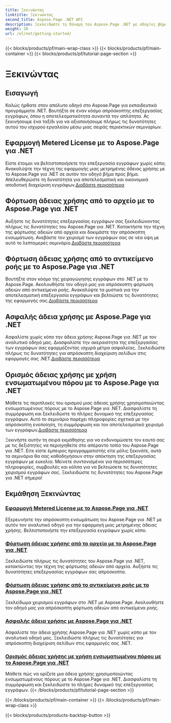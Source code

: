 ```yaml
---
title: Ξεκινώντας
linktitle: Ξεκινώντας
second_title: Aspose.Page .NET API
description: Ξεκλειδώστε τη δύναμη του Aspose.Page .NET με οδηγίες βήμα προς βήμα. Εφαρμόστε μετρημένες άδειες, φορτώστε από αρχεία ή ροές, ασφαλίστε άδειες και πολλά άλλα.
weight: 20
url: /el/net/getting-started/
---
```


{{< blocks/products/pf/main-wrap-class >}}
{{< blocks/products/pf/main-container >}}
{{< blocks/products/pf/tutorial-page-section >}}

# Ξεκινώντας

## Εισαγωγή

Καλώς ήρθατε στον απόλυτο οδηγό στο Aspose.Page για εκπαιδευτικά προγράμματα .NET. Βουτήξτε σε έναν κόσμο απρόσκοπτης επεξεργασίας εγγράφων, όπου η αποτελεσματικότητα συναντά την απλότητα. Ας ξεκινήσουμε ένα ταξίδι για να αξιοποιήσουμε πλήρως τις δυνατότητες αυτού του ισχυρού εργαλείου μέσω μιας σειράς περιεκτικών σεμιναρίων.

## Εφαρμογή Metered License με το Aspose.Page για .NET
 Είστε έτοιμοι να βελτιστοποιήσετε την επεξεργασία εγγράφων χωρίς κόπο; Ανακαλύψτε την τέχνη της εφαρμογής μιας μετρημένης άδειας χρήσης με το Aspose.Page για .NET σε αυτόν τον οδηγό βήμα προς βήμα. Απελευθερώστε τη δυνατότητα για αποτελεσματική και οικονομικά αποδοτική διαχείριση εγγράφων.[Διαβάστε περισσότερα](./apply-metered-license/)

## Φόρτωση άδειας χρήσης από το αρχείο με το Aspose.Page για .NET
Αυξήστε τις δυνατότητες επεξεργασίας εγγράφων σας ξεκλειδώνοντας πλήρως τις δυνατότητες του Aspose.Page για .NET. Κατακτήστε την τέχνη της φόρτωσης αδειών από αρχεία και δοκιμάστε την απρόσκοπτη ενσωμάτωση. Ανεβάστε τον χειρισμό των εγγράφων σας σε νέα ύψη με αυτό το λεπτομερές σεμινάριο.[Διαβάστε περισσότερα](./load-license-from-file/)

## Φόρτωση άδειας χρήσης από το αντικείμενο ροής με το Aspose.Page για .NET
 Βουτήξτε στον κόσμο της χειραγώγησης εγγράφων στο .NET με το Aspose.Page. Ακολουθήστε τον οδηγό μας για απρόσκοπτη φόρτωση αδειών από αντικείμενα ροής. Ανακαλύψτε τα μυστικά για την αποτελεσματική επεξεργασία εγγράφων και βελτιώστε τις δυνατότητες της εφαρμογής σας.[Διαβάστε περισσότερα](./load-license-from-stream-object/)

## Ασφαλής άδεια χρήσης με Aspose.Page για .NET
 Ασφαλίστε χωρίς κόπο την άδεια χρήσης Aspose.Page για .NET με τον αναλυτικό οδηγό μας. Διασφαλίστε την ακεραιότητα της επεξεργασίας των εγγράφων σας εφαρμόζοντας ισχυρά μέτρα ασφαλείας. Ξεκλειδώστε πλήρως τις δυνατότητες για απρόσκοπτη διαχείριση σελίδων στις εφαρμογές σας .NET.[Διαβάστε περισσότερα](./secure-license/)

## Ορισμός άδειας χρήσης με χρήση ενσωματωμένου πόρου με το Aspose.Page για .NET
Μάθετε τις περιπλοκές του ορισμού μιας άδειας χρήσης χρησιμοποιώντας ενσωματωμένους πόρους με το Aspose.Page για .NET. Διασφαλίστε τη συμμόρφωση και ξεκλειδώστε το πλήρες δυναμικό της επεξεργασίας εγγράφων. Αυτό το σεμινάριο παρέχει πληροφορίες σχετικά με την απρόσκοπτη ενοποίηση, τη συμμόρφωση και τον αποτελεσματικό χειρισμό των εγγράφων.[Διαβάστε περισσότερα](./set-license-using-embedded-resource/)

Ξεκινήστε αυτήν τη σειρά εκμάθησης για να ενδυναμώσετε τον εαυτό σας με τις δεξιότητες να περιηγηθείτε στο απέραντο τοπίο του Aspose.Page για .NET. Είτε είστε έμπειρος προγραμματιστής είτε μόλις ξεκινάτε, αυτά τα σεμινάρια θα σας καθοδηγήσουν στην απόκτηση της επεξεργασίας εγγράφων με ευκολία. Μείνετε συντονισμένοι για περισσότερες πληροφορίες, συμβουλές και κόλπα για να βελτιώσετε τις δυνατότητες χειρισμού εγγράφων σας. Ξεκλειδώστε τις δυνατότητες του Aspose.Page για .NET σήμερα!
## Εκμάθηση Ξεκινώντας
### [Εφαρμογή Metered License με το Aspose.Page για .NET](./apply-metered-license/)
Εξερευνήστε την απρόσκοπτη ενσωμάτωση του Aspose.Page για .NET με αυτόν τον αναλυτικό οδηγό για την εφαρμογή μιας μετρημένης άδειας χρήσης. Βελτιστοποιήστε την επεξεργασία εγγράφων χωρίς κόπο.
### [Φόρτωση άδειας χρήσης από το αρχείο με το Aspose.Page για .NET](./load-license-from-file/)
Ξεκλειδώστε πλήρως τις δυνατότητες του Aspose.Page για .NET, κατακτώντας την τέχνη της φόρτωσης αδειών από αρχεία. Αυξήστε τις δυνατότητες επεξεργασίας εγγράφων σας απρόσκοπτα.
### [Φόρτωση άδειας χρήσης από το αντικείμενο ροής με το Aspose.Page για .NET](./load-license-from-stream-object/)
Ξεκλείδωμα χειρισμού εγγράφων στο .NET με Aspose.Page. Ακολουθήστε τον οδηγό μας για απρόσκοπτη φόρτωση αδειών από αντικείμενα ροής.
### [Ασφαλής άδεια χρήσης με Aspose.Page για .NET](./secure-license/)
Ασφαλίστε την άδεια χρήσης Aspose.Page για .NET χωρίς κόπο με τον αναλυτικό οδηγό μας. Ξεκλειδώστε πλήρως τις δυνατότητες για απρόσκοπτη διαχείριση σελίδων στις εφαρμογές σας .NET.
### [Ορισμός άδειας χρήσης με χρήση ενσωματωμένου πόρου με το Aspose.Page για .NET](./set-license-using-embedded-resource/)
Μάθετε πώς να ορίζετε μια άδεια χρήσης χρησιμοποιώντας ενσωματωμένους πόρους με το Aspose.Page για .NET. Διασφαλίστε τη συμμόρφωση και ξεκλειδώστε το πλήρες δυναμικό της επεξεργασίας εγγράφων.
{{< /blocks/products/pf/tutorial-page-section >}}

{{< /blocks/products/pf/main-container >}}
{{< /blocks/products/pf/main-wrap-class >}}

{{< blocks/products/products-backtop-button >}}
